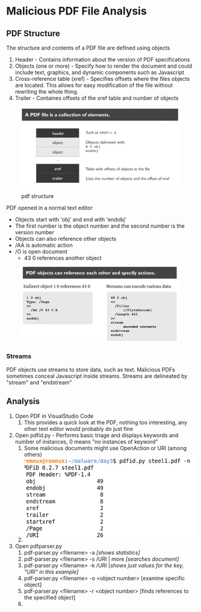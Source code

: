 # Malicious PDF File Analysis

## PDF Structure

The structure and contents of a PDF file are defined using objects

1. Header - Contains information about the version of PDF specifications
2. Objects (one or more) - Specify how to render the document and could include text, graphics, and dynamic components such as Javascript
3. Cross-reference table (xref) - Specifies offsets where the files objects are located. This allows for easy modification of the file without rewriting the whole thing.
4. Trailer - Containes offsets of the xref table and number of objects

<figure><img src="../../.gitbook/assets/image (13).png" alt=""><figcaption><p>pdf structure</p></figcaption></figure>

PDF opened in a normal text editor

* Objects start with 'obj' and end with 'endobj'
* The first number is the object number and the second number is the version number
* Objects can also reference other objects
* /AA is automatic action
* /O is open document
  * 43  0 references another object

<figure><img src="../../.gitbook/assets/image (22).png" alt=""><figcaption></figcaption></figure>

### Streams

PDF objects use streams to store data, such as text. Malicious PDFs sometimes conceal Javascript inside streams. Streams are delineated by "stream" and "endstream"

## Analysis

1. Open PDF in VisualStudio Code
   1. This provides a quick look at the PDF, nothing too interesting, any other text editor would probably do just fine
2. Open pdfid.py - Performs basic triage and displays keywords and number of instances, 0 means "no instances of keyword"
   1. Some malicious documents might use OpenAction or URI (among others)
   2. <img src="../../.gitbook/assets/image (41).png" alt="" data-size="original">
3. Open pdfparser.py
   1. pdf-parser.py \<filename> -a _\[shows statistics]_
   2. pdf-parser.py \<filename> -s /URI | more _\[searches document]_
   3. pdf-parser.py \<filename> -k /URI \[_shows just values for the key, "URI" in this example]_
   4. pdf-parser.py \<filename> -o \<object number> \[examine specific object]
   5. pdf-parser.py \<filename> -r \<object number> \[finds references to the specified object]
   6.

